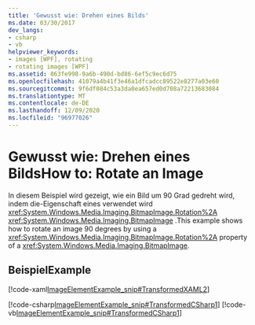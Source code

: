 ```yaml
---
title: 'Gewusst wie: Drehen eines Bilds'
ms.date: 03/30/2017
dev_langs:
- csharp
- vb
helpviewer_keywords:
- images [WPF], rotating
- rotating images [WPF]
ms.assetid: 863fe998-9a6b-490d-bd86-6ef5c9ec6d75
ms.openlocfilehash: 41079a4b41f3e46a1dfcadcc89522e8277a03e60
ms.sourcegitcommit: 9f6df084c53a3da0ea657ed0d708a72213683084
ms.translationtype: MT
ms.contentlocale: de-DE
ms.lasthandoff: 12/09/2020
ms.locfileid: "96977026"
---
```

# <a name="how-to-rotate-an-image"></a><span data-ttu-id="acfed-102">Gewusst wie: Drehen eines Bilds</span><span class="sxs-lookup"><span data-stu-id="acfed-102">How to: Rotate an Image</span></span>
<span data-ttu-id="acfed-103">In diesem Beispiel wird gezeigt, wie ein Bild um 90 Grad gedreht wird, indem die-Eigenschaft eines verwendet wird <xref:System.Windows.Media.Imaging.BitmapImage.Rotation%2A> <xref:System.Windows.Media.Imaging.BitmapImage> .</span><span class="sxs-lookup"><span data-stu-id="acfed-103">This example shows how to rotate an image 90 degrees by using a <xref:System.Windows.Media.Imaging.BitmapImage.Rotation%2A> property of a <xref:System.Windows.Media.Imaging.BitmapImage>.</span></span>  
  
## <a name="example"></a><span data-ttu-id="acfed-104">Beispiel</span><span class="sxs-lookup"><span data-stu-id="acfed-104">Example</span></span>  
 [!code-xaml[ImageElementExample_snip#TransformedXAML2](~/samples/snippets/csharp/VS_Snippets_Wpf/ImageElementExample_snip/CSharp/TransformedImageExample.xaml#transformedxaml2)]  
  
 [!code-csharp[ImageElementExample_snip#TransformedCSharp1](~/samples/snippets/csharp/VS_Snippets_Wpf/ImageElementExample_snip/CSharp/TransformedImageExample.xaml.cs#transformedcsharp1)]
 [!code-vb[ImageElementExample_snip#TransformedCSharp1](~/samples/snippets/visualbasic/VS_Snippets_Wpf/ImageElementExample_snip/VB/TransformedImageExample.xaml.vb#transformedcsharp1)]
